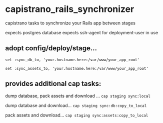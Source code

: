 # capistrano_rails_synchronizer
capistrano tasks to synchronize your Rails app between stages

expects postgres database
expects ssh-agent for deployment-user in use

## adopt config/deploy/stage...

``set :sync_db_to, 'your.hostname.here:/var/www/your_app_root'``

``set :sync_assets_to, 'your.hostname.here:/var/www/your_app_root' ``


## provides additional cap tasks:

dump database, pack assets and download ...
``cap staging sync:local``

dump database and download...
``cap staging sync:db:copy_to_local``

pack assets and download...
``cap staging sync:assets:copy_to_local``

